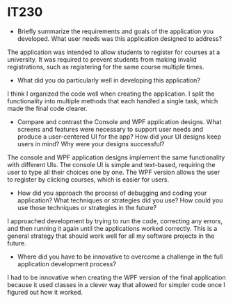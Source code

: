 # IT230

- Briefly summarize the requirements and goals of the application you developed. What user needs was this application designed to address?

The application was intended to allow students to register for courses at a university. It was required to prevent students from making invalid registrations, such as registering for the same course multiple times.

- What did you do particularly well in developing this application?

I think I organized the code well when creating the application. I split the functionality into multiple methods that each handled a single task, which made the final code clearer.

- Compare and contrast the Console and WPF application designs. What screens and features were necessary to support user needs and produce a user-centered UI for the app? How did your UI designs keep users in mind? Why were your designs successful?

The console and WPF application designs implement the same functionality with different UIs. The console UI is simple and text-based, requiring the user to type all their choices one by one. The WPF version allows the user to register by clicking courses, which is easier for users.

- How did you approach the process of debugging and coding your application? What techniques or strategies did you use? How could you use those techniques or strategies in the future?

I approached development by trying to run the code, correcting any errors, and then running it again until the applications worked correctly. This is a general strategy that should work well for all my software projects in the future.

- Where did you have to be innovative to overcome a challenge in the full application development process?

I had to be innovative when creating the WPF version of the final application because it used classes in a clever way that allowed for simpler code once I figured out how it worked.
